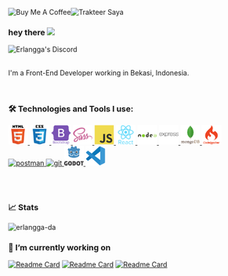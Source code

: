 <a href="https://www.buymeacoffee.com/erlangga" target="_blank"><img src="https://cdn.buymeacoffee.com/buttons/v2/default-yellow.png" align="left" alt="Buy Me A Coffee" style="height: 30px !important;" ></a>
<a href="https://trakteer.id/erlangga-da/tip" target="_blank"><img id="wse-buttons-preview" src="https://cdn.trakteer.id/images/embed/trbtn-red-8.png" align="left" height="30" style="border: 0px;" alt="Trakteer Saya"></a>
<br />
### hey there <img src="https://media.giphy.com/media/hvRJCLFzcasrR4ia7z/giphy.gif" width="25px">

<a href="https://www.instagram.com/erlangga_da/">
  <img align="left" alt="Erlangga's Discord" height="35px" src="https://icon-library.com/images/instagram-circle-icon-png/instagram-circle-icon-png-4.jpg"/>
</a>
<a href="https://sketchfab.com/erlangga_da">
  <img align="left" height="35px" draggable="false" alt="" src="https://static.sketchfab.com/static/builds/web/dist/static/assets/images/favicon/a81e1fd93fc053fed8a5f56640f886f8-v2.png">
</a>
<a href="https://dribbble.com/erlangga_da">
  <img height="35px" draggable="false" alt="" src="https://cdn.dribbble.com/users/39/avatars/normal/f342d2c8d6677c536875e7de73e481ee.png?1582211833">
</a>
<br />
<br />

I'm a Front-End Developer working in Bekasi, Indonesia.

<br />

### :hammer_and_wrench: Technologies and Tools I use:
<a href="https://www.w3.org/html/" target="_blank"> <img src="https://raw.githubusercontent.com/devicons/devicon/master/icons/html5/html5-original-wordmark.svg" alt="html5" width="40" height="40"/> </a>
<a href="https://www.w3schools.com/css/" target="_blank"> <img src="https://raw.githubusercontent.com/devicons/devicon/master/icons/css3/css3-original-wordmark.svg" alt="css3" width="40" height="40"/> </a>
<a href="https://getbootstrap.com/" target="_blank"> <img src="https://raw.githubusercontent.com/devicons/devicon/master/icons/bootstrap/bootstrap-plain-wordmark.svg" alt="bootstrap" width="40" height="40"/> </a>
<a href="https://sass-lang.com" target="_blank"> <img src="https://raw.githubusercontent.com/devicons/devicon/master/icons/sass/sass-original.svg" alt="sass" width="40" height="40"/> </a>
<a href="https://developer.mozilla.org/en-US/docs/Web/JavaScript" target="_blank"> <img src="https://raw.githubusercontent.com/devicons/devicon/master/icons/javascript/javascript-original.svg" alt="javascript" width="40" height="40"/> </a>
<a href="https://reactjs.org/" target="_blank"> <img src="https://raw.githubusercontent.com/devicons/devicon/master/icons/react/react-original-wordmark.svg" alt="react" width="40" height="40"/> </a>
<a href="https://nodejs.org" target="_blank"> <img src="https://raw.githubusercontent.com/devicons/devicon/master/icons/nodejs/nodejs-original-wordmark.svg" alt="nodejs" width="40" height="40"/> </a>
<a href="https://expressjs.com" target="_blank"> <img src="https://raw.githubusercontent.com/devicons/devicon/master/icons/express/express-original-wordmark.svg" alt="express" width="40" height="40"/> </a>
<a href="https://www.mongodb.com/" target="_blank"> <img src="https://raw.githubusercontent.com/devicons/devicon/master/icons/mongodb/mongodb-original-wordmark.svg" alt="mongodb" width="40" height="40"/> </a>
<a href="https://codeigniter.com/" target="_blank"> <img src="https://raw.githubusercontent.com/devicons/devicon/master/icons/codeigniter/codeigniter-plain-wordmark.svg" alt="code-igniter" width="40" height="40"/> </a>
<a href="https://www.postman.com/" target="_blank"> <img src="https://www.vectorlogo.zone/logos/getpostman/getpostman-icon.svg" alt="postman" width="40" height="40"/> </a>
<a href="https://git-scm.com/" target="_blank"> <img src="https://www.vectorlogo.zone/logos/git-scm/git-scm-icon.svg" alt="git" width="40" height="40"/> </a>
<a href="https://godotengine.org/" target="_blank"> <img src="https://raw.githubusercontent.com/devicons/devicon/master/icons/godot/godot-original-wordmark.svg" alt="godot" width="40" height="40"/> </a>
<a href="https://code.visualstudio.com//" target="_blank"> <img src="https://raw.githubusercontent.com/devicons/devicon/master/icons/vscode/vscode-original.svg" alt="vscode" width="40" height="40"/> </a>

<br />
<br />
  
### 📈 Stats
<img src="https://github-readme-stats.vercel.app/api?username=erlangga-da&show_icons=true&theme=tokyonight&bg_color=00000000&hide=bg-color&hide_border=true" alt="erlangga-da" />

<br />

### 🔭 I’m currently working on
[![Readme Card](https://github-readme-stats.vercel.app/api/pin/?username=erlangga-da&repo=Godot-LangNpc&theme=tokyonight&bg_color=00000000&hide=bg-color&hide_border=true)](https://github.com/erlangga-da/Godot-LangNpc)
[![Readme Card](https://github-readme-stats.vercel.app/api/pin/?username=erlangga-da&repo=Godot-Project&theme=tokyonight&bg_color=00000000&hide=bg-color&hide_border=true)](https://github.com/erlangga-da/Godot-Project)
[![Readme Card](https://github-readme-stats.vercel.app/api/pin/?username=erlangga-da&repo=base-apparel-coming-soon&theme=tokyonight&bg_color=00000000&hide=bg-color&hide_border=true)](https://github.com/erlangga-da/base-apparel-coming-soon)
